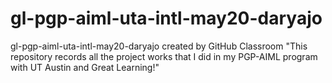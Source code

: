 # gl-pgp-aiml-uta-intl-may20-daryajo
gl-pgp-aiml-uta-intl-may20-daryajo created by GitHub Classroom
"This repository records all the project works that I did in my PGP-AIML program with UT Austin and Great Learning!"
